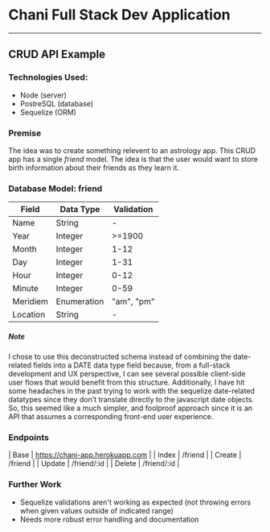 # Chani Full Stack Dev Application
---
## CRUD API Example

### Technologies Used:
* Node (server)
* PostreSQL (database)
* Sequelize (ORM)

### Premise
The idea was to create something relevent to an astrology app. This CRUD app has a single *friend* model. The idea is that the user would want to store birth information about their friends as they learn it.

### Database Model: friend

| Field         | Data Type     | Validation |
| ------------- | ------------- | ------------- |
| Name          | String        | - |
| Year  | Integer  | >=1900 |
| Month  | Integer  | 1-12 |
| Day  | Integer  | 1-31 |
| Hour  | Integer  | 0-12 |
| Minute  | Integer  | 0-59 |
| Meridiem  | Enumeration  | "am", "pm" |
| Location  | String  | - |

##### Note
I chose to use this deconstructed schema instead of combining the date-related fields into a DATE data type field because, from a full-stack development and UX perspective, I can see several possible client-side user flows that would benefit from this structure. Additionally, I have hit some headaches in the past trying to work with the sequelize date-related datatypes since they don't translate directly to the javascript date objects. So, this seemed like a much simpler, and foolproof approach since it is an API that assumes a corresponding front-end user experience.


### Endpoints

| Base | https://chani-app.herokuapp.com |
| Index  | /friend  |
| Create  | /friend  |
| Update  | /friend/:id  |
| Delete  | /friend/:id  |


### Further Work
* Sequelize validations aren't working as expected (not throwing errors when given values outside of indicated range)
* Needs more robust error handling and documentation